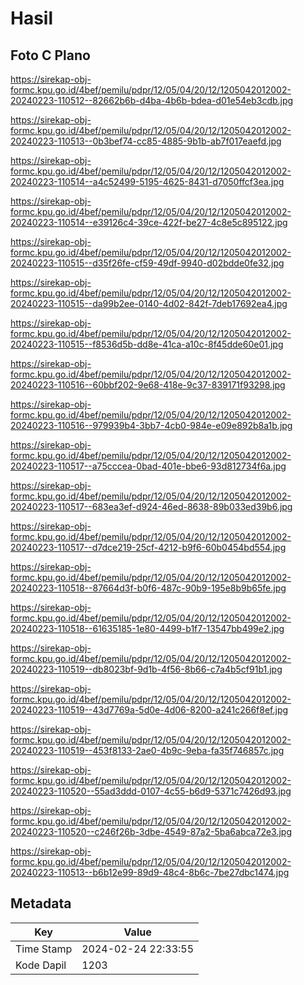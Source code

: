 # Hasil

## Foto C Plano

https://sirekap-obj-formc.kpu.go.id/4bef/pemilu/pdpr/12/05/04/20/12/1205042012002-20240223-110512--82662b6b-d4ba-4b6b-bdea-d01e54eb3cdb.jpg

https://sirekap-obj-formc.kpu.go.id/4bef/pemilu/pdpr/12/05/04/20/12/1205042012002-20240223-110513--0b3bef74-cc85-4885-9b1b-ab7f017eaefd.jpg

https://sirekap-obj-formc.kpu.go.id/4bef/pemilu/pdpr/12/05/04/20/12/1205042012002-20240223-110514--a4c52499-5195-4625-8431-d7050ffcf3ea.jpg

https://sirekap-obj-formc.kpu.go.id/4bef/pemilu/pdpr/12/05/04/20/12/1205042012002-20240223-110514--e39126c4-39ce-422f-be27-4c8e5c895122.jpg

https://sirekap-obj-formc.kpu.go.id/4bef/pemilu/pdpr/12/05/04/20/12/1205042012002-20240223-110515--d35f26fe-cf59-49df-9940-d02bdde0fe32.jpg

https://sirekap-obj-formc.kpu.go.id/4bef/pemilu/pdpr/12/05/04/20/12/1205042012002-20240223-110515--da99b2ee-0140-4d02-842f-7deb17692ea4.jpg

https://sirekap-obj-formc.kpu.go.id/4bef/pemilu/pdpr/12/05/04/20/12/1205042012002-20240223-110515--f8536d5b-dd8e-41ca-a10c-8f45dde60e01.jpg

https://sirekap-obj-formc.kpu.go.id/4bef/pemilu/pdpr/12/05/04/20/12/1205042012002-20240223-110516--60bbf202-9e68-418e-9c37-839171f93298.jpg

https://sirekap-obj-formc.kpu.go.id/4bef/pemilu/pdpr/12/05/04/20/12/1205042012002-20240223-110516--979939b4-3bb7-4cb0-984e-e09e892b8a1b.jpg

https://sirekap-obj-formc.kpu.go.id/4bef/pemilu/pdpr/12/05/04/20/12/1205042012002-20240223-110517--a75cccea-0bad-401e-bbe6-93d812734f6a.jpg

https://sirekap-obj-formc.kpu.go.id/4bef/pemilu/pdpr/12/05/04/20/12/1205042012002-20240223-110517--683ea3ef-d924-46ed-8638-89b033ed39b6.jpg

https://sirekap-obj-formc.kpu.go.id/4bef/pemilu/pdpr/12/05/04/20/12/1205042012002-20240223-110517--d7dce219-25cf-4212-b9f6-60b0454bd554.jpg

https://sirekap-obj-formc.kpu.go.id/4bef/pemilu/pdpr/12/05/04/20/12/1205042012002-20240223-110518--87664d3f-b0f6-487c-90b9-195e8b9b65fe.jpg

https://sirekap-obj-formc.kpu.go.id/4bef/pemilu/pdpr/12/05/04/20/12/1205042012002-20240223-110518--61635185-1e80-4499-b1f7-13547bb499e2.jpg

https://sirekap-obj-formc.kpu.go.id/4bef/pemilu/pdpr/12/05/04/20/12/1205042012002-20240223-110519--db8023bf-9d1b-4f56-8b66-c7a4b5cf91b1.jpg

https://sirekap-obj-formc.kpu.go.id/4bef/pemilu/pdpr/12/05/04/20/12/1205042012002-20240223-110519--43d7769a-5d0e-4d06-8200-a241c266f8ef.jpg

https://sirekap-obj-formc.kpu.go.id/4bef/pemilu/pdpr/12/05/04/20/12/1205042012002-20240223-110519--453f8133-2ae0-4b9c-9eba-fa35f746857c.jpg

https://sirekap-obj-formc.kpu.go.id/4bef/pemilu/pdpr/12/05/04/20/12/1205042012002-20240223-110520--55ad3ddd-0107-4c55-b6d9-5371c7426d93.jpg

https://sirekap-obj-formc.kpu.go.id/4bef/pemilu/pdpr/12/05/04/20/12/1205042012002-20240223-110520--c246f26b-3dbe-4549-87a2-5ba6abca72e3.jpg

https://sirekap-obj-formc.kpu.go.id/4bef/pemilu/pdpr/12/05/04/20/12/1205042012002-20240223-110513--b6b12e99-89d9-48c4-8b6c-7be27dbc1474.jpg


## Metadata

| Key        | Value               |
| ---------- | ------------------- |
| Time Stamp | 2024-02-24 22:33:55 |
| Kode Dapil | 1203                |



